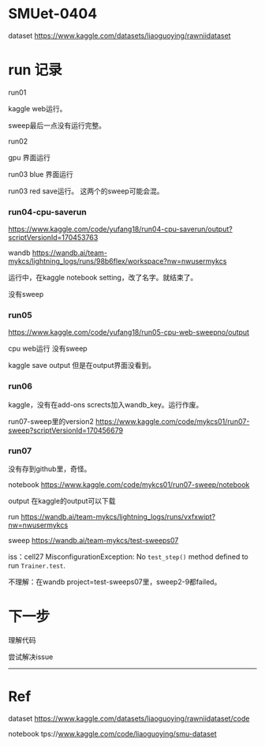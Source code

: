 # SMUet-0404

dataset https://www.kaggle.com/datasets/liaoguoying/rawniidataset

# run 记录

run01 

kaggle web运行。

sweep最后一点没有运行完整。

run02 

gpu 界面运行

run03 blue 界面运行

run03 red save运行。 这两个的sweep可能会混。

### run04-cpu-saverun
https://www.kaggle.com/code/yufang18/run04-cpu-saverun/output?scriptVersionId=170453763

wandb
https://wandb.ai/team-mykcs/lightning_logs/runs/98b6flex/workspace?nw=nwusermykcs

运行中，在kaggle notebook setting，改了名字。就结束了。

没有sweep


### run05 
https://www.kaggle.com/code/yufang18/run05-cpu-web-sweepno/output

cpu web运行 没有sweep

kaggle save output 但是在output界面没看到。

### run06
kaggle，没有在add-ons scrects加入wandb_key。运行作废。

run07-sweep里的version2
https://www.kaggle.com/code/mykcs01/run07-sweep?scriptVersionId=170456679


### run07
没有存到github里，奇怪。

notebook https://www.kaggle.com/code/mykcs01/run07-sweep/notebook

output 在kaggle的output可以下载

run https://wandb.ai/team-mykcs/lightning_logs/runs/vxfxwipt?nw=nwusermykcs

sweep https://wandb.ai/team-mykcs/test-sweeps07

iss：cell27 MisconfigurationException: No `test_step()` method defined to run `Trainer.test`.

不理解：在wandb project=test-sweeps07里，sweep2-9都failed。

# 下一步
理解代码

尝试解决issue





---

# Ref
dataset https://www.kaggle.com/datasets/liaoguoying/rawniidataset/code

notebook tps://www.kaggle.com/code/liaoguoying/smu-dataset
